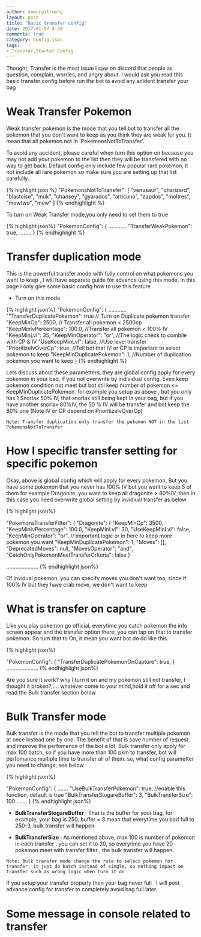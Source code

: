 ```yaml
---
author: samuraitruong
layout: post
title: "Basic transfer config"
date: 2017-01-07 8:30
comments: true
category: Config.json
tags:
- Transfer,Starter Config
---
```


Thought, Transfer is the most issue I saw on discord that people as question, complain, worries, and angry about. I would ask you read this basic transfer config before run the bot to avoid any acident transfer your bag

# Weak Transfer Pokemon

Weak transfer pokemon is the mode that you tell bot to transfer all the pokemon that you don't want to keep as you think they are weak for you. It mean  that all pokemon not in 'PokemonsNotToTransfer'.

To avoid any accident, please careful when turn this option on because you may not add your pokemon to the list then they will be transfered with no way to get back. Default config only include few popular rare pokemon, it not include all rare pokemon so make sure you are setting up that list carefully.

{% highlight json %} 
"PokemonsNotToTransfer": [
    "venusaur",
    "charizard",
    "blastoise",
    "muk",
    "chansey",
    "gyarados",
    "articuno",
    "zapdos",
    "moltres",
    "mewtwo",
    "mew"
  ]
{% endhighlight %}

To turn on Weak Transfer mode,you only need to set them to true

{% highlight json%} 
 "PokemonConfig": {
    ............
    "TransferWeakPokemon": true,
    ........
  }
{% endhighlight %}

# Transfer duplication mode
This is the powerful transfer mode with fully control on what pokemons you want to keep , I will have separate guide for advance using this mode, in this page I only give some basic config how to use this feature

- Turn on this mode

{% highlight json%} 
 "PokemonConfig": {
    ............
    ""TransferDuplicatePokemon": true   // Turn on Duplicate pokemon transfer
    "KeepMinCp": 2500,                  // Transfer all pokemon < 2500cp
    "KeepMinIvPercentage": 100.0,       //Transfer all pokemon < 100% IV
    "KeepMinLvl": 35,
    "KeepMinOperator": "or",            //The logic check to combile with CP & IV
    "UseKeepMinLvl": false,             //Use level transfer 
    "PrioritizeIvOverCp": true,         //Tell bot that IV or CP is important to select pokemon to keep
    "KeepMinDuplicatePokemon": 1,       //Number of duplication pokemon you want to keep
  }
{% endhighlight %}

Lets discuss about these parametters, they are global config apply for every pokemon in your bad, if you not overwrite by individual config. Even keep pokemon condition not meet but bot stil keep  number of pokemon <= KeepMinDuplicatePokemon. for example you setup as above , but you only has 1 Snorlax 50% IV, that snorlax still being kept in your bag, but if you have another snorlax 80%IV, the 50 % IV will be transfer and bot keep the 80% one (Note IV or CP depend on PrioritizeIvOverCp) 

```Note: Transfer duplication only transfer the pokemon NOT in the list PokemonsNotToTransfer```

# How I specific transfer setting for specific pokemon

Okay, above is global config which will apply for every pokemon, But you have some pokemon that you never has 100% IV but you want to keep 5 of them for example Dragonite, you want to keep all dragonite > 80%IV, then in this case you need overwrite global setting by invidiual transfer as below

{% highlight json%} 


 "PokemonsTransferFilter": {
    "Dragonite": {
      "KeepMinCp": 3500,
      "KeepMinIvPercentage": 100.0,
      "KeepMinLvl": 30,
      "UseKeepMinLvl": false,
      "KeepMinOperator": "or", // important logic or in here to keep more pokemon you want
      "KeepMinDuplicatePokemon": 1,
      "Moves": [],
      "DeprecatedMoves": null,
      "MovesOperator": "and",
      "CatchOnlyPokemonMeetTransferCriteria": false
    }

.....................
{% endhighlight json%} 

Of invidual pokemon, you can specify moves you don't want too, since if 100% IV but they have crab move, we don't want to keep 

# What is transfer on capture

Like you play pokemon go official, everytime you catch pokemon the info screen appear and the transfer option there, you can tap on that to transfer pokemon. So turn that to On, it mean you want bot do do like this.

{% highlight json%} 

 "PokemonConfig": {
   "TransferDuplicatePokemonOnCapture": true,
  }
.....................
{% endhighlight json%} 


Are you sure it work? why I turn it on and my pokemon still not transfer, I thought it broken?,.... whatever come to your mind,hold it off for a sec and read the Bulk transfer section below

# Bulk Transfer mode

Bulk transfer is the mode that you tell the bot to transfer multiple pokemon at once instead  one by one. The benefit of that is save number of request and improve the perfomance of the bot a lot. Bulk transfer only apply for max 100 batch, so if you have more than 100 pkm to transfer, bot will perfomance multiple time to transfer all of them. so, what config parametter you need to change, see below

{% highlight json%} 

 "PokemonConfig": {
  .......
    "UseBulkTransferPokemon": true, //enable this function, default is true
    "BulkTransferStogareBuffer": 3,
    "BulkTransferSize": 100
  .......
  }
{% endhighlight json%} 
* **BulkTransferStogareBuffer** : That is the buffer for your bag, for example, your bag is 250, buffer = 3 mean that everytime you bad full to 250-3, bulk transfer will happen

* **BulkTransferSize** : As mentioned above, max 100 is number of pokemon in each transfer , you can set it to 20, so everytime you have 20 pokemon meet with transfer filter , the bulk transfer will happen.

```Note: Bulk transfer mode change the rule to select pokemon for transfer, it just do batch instead of single, so nothing impact on transfer such as wrong logic when turn it on```

If you setup your transfer properly then your bag never full . I will post advance config for transfer to completely avoid bag full later.



# Some message in console related to transfer

